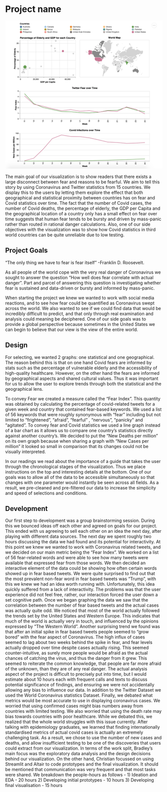 # Project name

![A screenshot of your application. Could be a GIF.](screenshot.png)

The main goal of our visualization is to show readers that there exists a large disconnect between fear and reasons to be fearful. We aim to tell this story by using Coronavirus and Twitter statistics from 15 countries. We display this to the users by letting them explore the effect that both geographical and statistical proximity between countries has on fear and Covid statistics over time. The fact that the number of Covid cases, the number of Covid deaths, the percentage of elderly, the GDP per Capita and the geographical location of a country only has a small effect on fear over time suggests that human fear tends to be bursty and driven by mass-panic rather than routed in rational danger calculations. Also, one of our side objectives with the visualization was to show how Covid statistics in third world countries can be quite unreliable due to low testing.


## Project Goals

“The only thing we have to fear is fear itself” -Franklin D. Roosevelt.  

As all people of the world cope with the very real danger of Coronavirus we sought to answer the question “How well does fear correlate with actual danger”.  Part and parcel of answering this question is investigating whether fear is sustained and data-driven or bursty and informed by mass-panic.

When starting the project we knew we wanted to work with social media reactions, and to see how fear could be quantified as Coronavirus swept across the world.  We also wanted to see if we could find data that would be incredibly difficult to predict, and that only through real examination and analysis could meaning be deciphered. One of our side goals was to provide a global perspective because sometimes in the United States we can begin to believe that our view is the view of the entire world.

## Design

For selecting, we wanted 2 graphs: one statistical and one geographical. The reason behind this is that on one hand Covid fears are informed by stats such as the percentage of vulnerable elderly and the accessibility of high-quality healthcare. However, on the other hand the fears are informed by geographical aspects and shared cultural values. Thus it was important for us to allow the user to explore trends through both the statistical and the geographical lens. 

To convey Fear we created a measure called the “Fear Index”. This quantity was obtained by calculating the percentage of covid-related tweets for a given week and country that contained fear-based keywords. We used a list of 56 keywords that were roughly synonymous with “fear” including but not limited to “frightened”, “afraid”, “fearful” , “nervous”, “panicky" and “agitated”. To convey fear and Covid statistics we used a line graph instead of a bar chart as it allows us to compare one country’s statistics directly against another country’s. We decided to put the “New Deaths per million” on its own graph because when sharing a graph with “New Cases per million” it looked so small in comparison that its changes could not be visually interpreted.

In our readings we read about the importance of a guide that takes the user through the chronological stages of the visualization. Thus we place instructions on the top and interesting details at the bottom. One of our goals was to allow all of the data to be accessible simultaneously so that changes with one parameter would instantly be seen across all fields. As a result, we pre-cleaned and pre-filtered our data to increase the simplicity and speed of selections and conditions.

## Development

Our first step to development was a group brainstorming session.  During this we bounced ideas off each other and agreed on goals for our project. This ended with us agreeing to sell each other on an idea the next day, after playing with different data sources. The next day we spent roughly two hours discussing the data we had found and its potential for interactivity.  At this point we knew we wanted to work with Coronavirus related tweets, and we decided on our main metric being the “Fear Index”.  We worked on a list of 56 fear-related words and were able to see how many tweets were available that expressed fear from those words.  We then decided an interactive element of the data could be showing how often certain words showed up in fear based tweets. We were quite surprised to find out that the most prevalent non-fear word in fear based tweets was “Trump”, with this we knew we had an idea worth running with.
Unfortunately, this idea quickly suffered from a lack of interactivity. The problems was that the user experience did not feel free, rather, our interaction forced the user down a set cognitive path.
Once we began graphing the data we saw that the correlation between the number of fear based tweets and the actual cases was actually quite odd.  We noticed that most of the world actually followed the trends set by the United States and Western Europe.  This indicates that much of the world is actually very in touch, and influenced by the opinions expressed by “The Western World”.  Another surprising trend we found was that after an initial spike in fear based tweets people seemed to “grow bored” with the fear aspect of Coronavirus.  The high influx of cases seemed to lag about two weeks behind the spike in fear, and fear levels actually dropped over time despite cases actually rising.  This seemed counter-intuitive, as surely more people would be afraid as the actual chances of catching the virus, and thus the danger from it grew. This seemed to reiterate the common knowledge, that people are far more afraid of the unknown, than they are of any real danger. The actual analysis aspect of the project is difficult to precisely put into time, but I would estimate about 10 hours each with frequent calls and texts to discuss potential significance of findings, and ensuring we were not accidentally allowing any bias to influence our data. In addition to the Twitter Dataset we used the World Coronavirus statistics Dataset.
Finally, we debated what metrics would be most accurate to use in displaying coronavirus cases.  We worried that using confirmed cases might bias numbers away from countries with limited testing.  We also worried that using the death rate may bias towards countries with poor healthcare.  While we debated this, we realized that the whole world struggles with this issue currently. After talking with epidemiology graduates, we learned that finding internationally standardised metrics of actual covid cases is actually an extremely challenging task. As a result, we chose to use the number of new cases and deaths, and allow insufficient testing to be one of the discoveries that users could extract from our visualization. 
In terms of the work split, Bradley’s main focus was the exploratory data analysis and the design decisions behind our visualization. On the other hand, Christian focussed on using Streamlit and Altair to code prototypes and the final visualization. It should be mentioned that communication was very frequent and that most tasks were shared. 
We breakdown the people-hours as follows - 1) Ideation and EDA - 20 hours 2) Developing initial prototypes - 10 hours 3) Developing final visualisation - 15 hours
